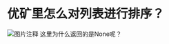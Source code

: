 # 优矿里怎么对列表进行排序？

![图片注释](http://storage-uqer.datayes.com/640c1ef3a1e8d900639170a1/4ff54fb8-c2dd-11ed-bd22-0242ac140002)
这里为什么返回的是None呢？